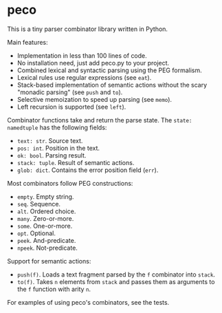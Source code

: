 # peco

This is a tiny parser combinator library written in Python.

Main features:

* Implementation in less than 100 lines of code.
* No installation need, just add peco.py to your project.
* Combined lexical and syntactic parsing using the PEG formalism.
* Lexical rules use regular expressions (see `eat`).
* Stack-based implementation of semantic actions without the scary "monadic parsing" (see `push` and `to`).
* Selective memoization to speed up parsing (see `memo`).
* Left recursion is supported (see `left`).

Combinator functions take and return the parse state. The `state: namedtuple` has the following fields:

* `text: str`. Source text.
* `pos: int`. Position in the text.
* `ok: bool`. Parsing result.
* `stack: tuple`. Result of semantic actions.
* `glob: dict`. Contains the error position field (`err`).

Most combinators follow PEG constructions:

* `empty`. Empty string.
* `seq`. Sequence.
* `alt`. Ordered choice.
* `many`. Zero-or-more.
* `some`. One-or-more.
* `opt`. Optional.
* `peek`. And-predicate.
* `npeek`. Not-predicate.

Support for semantic actions:

* `push(f)`. Loads a text fragment parsed by the `f` combinator into `stack`.
* `to(f)`. Takes `n` elements from `stack` and passes them as arguments to the `f` function with arity `n`.

For examples of using peco's combinators, see the tests.
